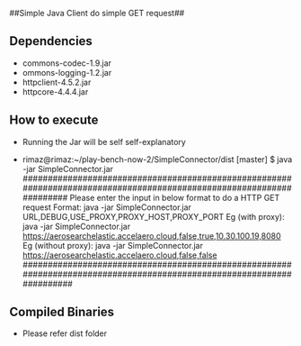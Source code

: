 ##Simple Java Client do simple GET request##

## Dependencies
* commons-codec-1.9.jar
* ommons-logging-1.2.jar
* httpclient-4.5.2.jar
* httpcore-4.4.4.jar


## How to execute
* Running the Jar will be self self-explanatory

* rimaz@rimaz:~/play-bench-now-2/SimpleConnector/dist [master] $ java -jar SimpleConnector.jar 
#####################################################################################################################
Please enter the input in below format to do a HTTP GET request
Format: java -jar SimpleConnector.jar URL,DEBUG,USE_PROXY,PROXY_HOST,PROXY_PORT
Eg (with proxy): java -jar SimpleConnector.jar https://aerosearchelastic.accelaero.cloud,false,true,10.30.100.19,8080
Eg (without proxy): java -jar SimpleConnector.jar https://aerosearchelastic.accelaero.cloud,false,false
######################################################################################################################

## Compiled Binaries
* Please refer dist folder


